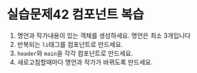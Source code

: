 # 실습문제42 컴포넌트 복습

1. 명언과 작가내용이 있는 객체를 생성하세요. 명언은 최소 3개입니다
2. 반복되는 `li`태그를 컴포넌트로 만드세요.
3. `header`와 `main`을 각각 컴포넌트로 만드세요.
4. 새로고침할때마다 명언과 작가가 바뀌도록 만드세요.
